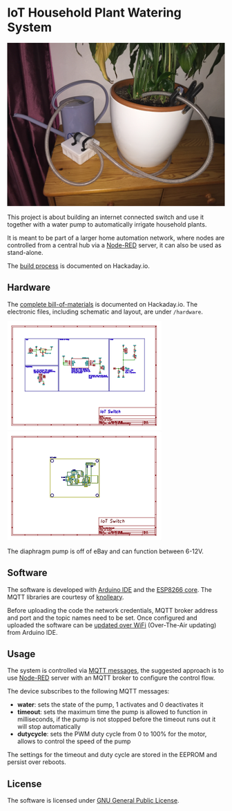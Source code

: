 # IoT Household Plant Watering System

![IoT Household Plant Watering System](media/IoTHouseholdPlantWateringSystem.jpg)

This project is about building an internet connected switch and use it together with a water pump to automatically irrigate household plants.

It is meant to be part of a larger home automation network, where nodes are controlled from a central hub via a [Node-RED](https://nodered.org/) server, it can also be used as stand-alone.

The [build process](https://hackaday.io/project/27108-iot-household-plant-watering-system) is documented on Hackaday.io.

## Hardware

The [complete bill-of-materials](https://hackaday.io/project/27108-iot-household-plant-watering-system) is documented on Hackaday.io. The electronic files, including schematic and layout, are under `/hardware`.

[![Electronic schematic](media/schematic.png)](hardware/schematic.pdf)
[![IoT Household Plant Watering System](media/pcb.png)](hardware/pcb.pdf)

The diaphragm pump is off of eBay and can function between 6-12V.

## Software

The software is developed with [Arduino IDE](https://www.arduino.cc/en/Main/Software) and the [ESP8266 core](https://github.com/esp8266/Arduino). The MQTT libraries are courtesy of [knolleary](https://github.com/knolleary/pubsubclient).

Before uploading the code the network credentials, MQTT broker address and port and the topic names need to be set. Once configured and uploaded the software can be [updated over WiFi](http://esp8266.github.io/Arduino/versions/2.0.0/doc/ota_updates/ota_updates.html) (Over-The-Air updating) from Arduino IDE.

## Usage

The system is controlled via [MQTT messages](https://en.wikipedia.org/wiki/MQTT), the suggested approach is to use [Node-RED](https://nodered.org/) server with an MQTT broker to configure the control flow.

The device subscribes to the following MQTT messages:

* **water**: sets the state of the pump, 1 activates and 0 deactivates it
* **timeout**: sets the maximum time the pump is allowed to function in milliseconds, if the pump is not stopped before the timeout runs out it will stop automatically
* **dutycycle**: sets the PWM duty cycle from 0 to 100% for the motor, allows to control the speed of the pump

The settings for the timeout and duty cycle are stored in the EEPROM and persist over reboots.

## License

The software is licensed under [GNU General Public License](https://en.wikipedia.org/wiki/GNU_General_Public_License).

